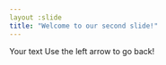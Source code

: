 ```yaml
---
layout :slide
title: "Welcome to our second slide!"
---
```

Your text
Use the left arrow to go back!